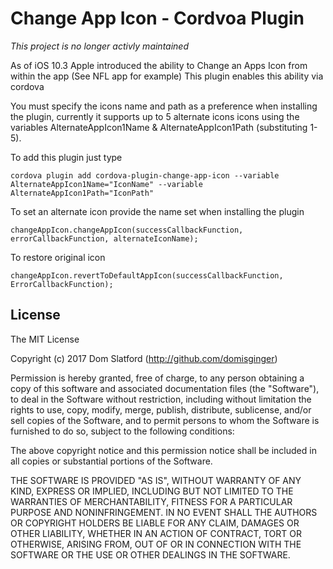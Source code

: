 Change App Icon - Cordvoa Plugin
==================

*This project is no longer activly maintained*

As of iOS 10.3 Apple introduced the ability to Change an Apps Icon from within the app (See NFL app for example)
This plugin enables this ability via cordova


You must specify the icons name and path as a preference when installing the plugin, currently it supports up to 5 alternate icons icons using the variables AlternateAppIcon1Name & AlternateAppIcon1Path (substituting 1-5).

To add this plugin just type

    cordova plugin add cordova-plugin-change-app-icon --variable AlternateAppIcon1Name="IconName" --variable AlternateAppIcon1Path="IconPath"

To set an alternate icon provide the name set when installing the plugin

    changeAppIcon.changeAppIcon(successCallbackFunction, errorCallbackFunction, alternateIconName);

To restore original icon

    changeAppIcon.revertToDefaultAppIcon(successCallbackFunction, ErrorCallbackFunction);


## License

The MIT License

Copyright (c) 2017 Dom Slatford (http://github.com/domisginger)

Permission is hereby granted, free of charge, to any person obtaining a copy of this software and associated documentation files (the "Software"), to deal in the Software without restriction, including without limitation the rights to use, copy, modify, merge, publish, distribute, sublicense, and/or sell copies of the Software, and to permit persons to whom the Software is furnished to do so, subject to the following conditions:

The above copyright notice and this permission notice shall be included in all copies or substantial portions of the Software.

THE SOFTWARE IS PROVIDED "AS IS", WITHOUT WARRANTY OF ANY KIND, EXPRESS OR IMPLIED, INCLUDING BUT NOT LIMITED TO THE WARRANTIES OF MERCHANTABILITY, FITNESS FOR A PARTICULAR PURPOSE AND NONINFRINGEMENT. IN NO EVENT SHALL THE AUTHORS OR COPYRIGHT HOLDERS BE LIABLE FOR ANY CLAIM, DAMAGES OR OTHER LIABILITY, WHETHER IN AN ACTION OF CONTRACT, TORT OR OTHERWISE, ARISING FROM, OUT OF OR IN CONNECTION WITH THE SOFTWARE OR THE USE OR OTHER DEALINGS IN THE SOFTWARE.
